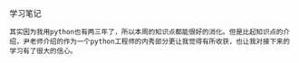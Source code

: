 学习笔记

    其实因为我用python也有两三年了，所以本周的知识点都能很好的消化。但是比起知识点的介绍，尹老师介绍的作为一个python工程师的内秀部分更让我觉得有所收获，也让我对接下来的学习有了很大的信心。